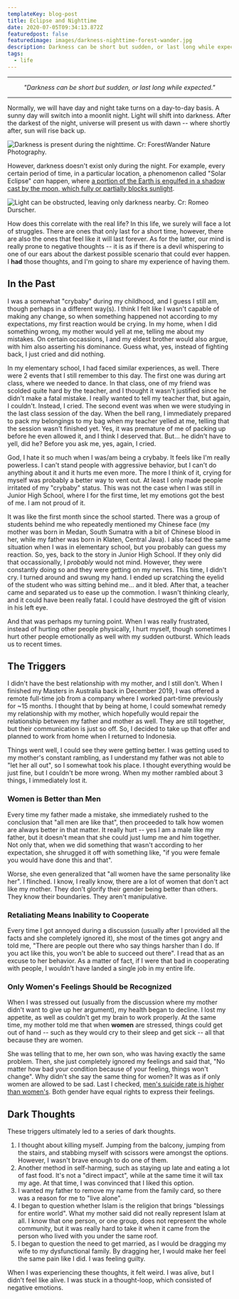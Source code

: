 ```yaml
---
templateKey: blog-post
title: Eclipse and Nighttime
date: 2020-07-05T09:34:13.872Z
featuredpost: false
featuredimage: images/darkness-nighttime-forest-wander.jpg
description: Darkness can be short but sudden, or last long while expected.
tags:
  - life
---
```


---

<span style="display:block;text-align:center;font-style:italic;">"Darkness can be short but sudden, or last long while expected."</span>

---

Normally, we will have day and night take turns on a day-to-day basis. A sunny day will switch into a moonlit night. Light will shift into darkness. After the darkest of the night, universe will present us with dawn -- where shortly after, sun will rise back up.

![Darkness is present during the nighttime. Cr: ForestWander Nature Photography.](images/platinum-route-217.png)

However, darkness doesn't exist only during the night. For example, every certain period of time, in a particular location, a phenomenon called "Solar Eclipse" _can_ happen, where [a portion of the Earth is engulfed in a shadow cast by the moon, which fully or partially blocks sunlight](https://en.wikipedia.org/wiki/Solar_eclipse).

![Light can be obstructed, leaving only darkness nearby. Cr: Romeo Durscher.](images/platinum-route-217.png)

How does this correlate with the real life? In this life, we surely will face a lot of struggles. There are ones that only last for a short time, however, there are also the ones that feel like it will last forever. As for the latter, our mind is really prone to negative thoughts -- it is as if there is a devil whispering to one of our ears about the darkest possible scenario that could ever happen. I **had** those thoughts, and I'm going to share my experience of having them.

## In the Past

I was a somewhat "crybaby" during my childhood, and I guess I still am, though perhaps in a different way(s). I think I felt like I wasn't capable of making any change, so when something happened not according to my expectations, my first reaction would be crying. In my home, when I did something wrong, my mother would yell at me, telling me about my mistakes. On certain occassions, I and my eldest brother would also argue, with him also asserting his dominance. Guess what, yes, instead of fighting back, I just cried and did nothing.

In my elementary school, I had faced similar experiences, as well. There were 2 events that I still remember to this day. The first one was during art class, where we needed to dance. In that class, one of my friend was scolded quite hard by the teacher, and I thought it wasn't justified since he didn't make a fatal mistake. I really wanted to tell my teacher that, but again, I couldn't. Instead, I cried. The second event was when we were studying in the last class session of the day. When the bell rang, I immediately prepared to pack my belongings to my bag when my teacher yelled at me, telling that the session wasn't finished yet. Yes, it was premature of me of packing up before he even allowed it, and I think I deserved that. But... he didn't have to yell, did he? Before you ask me, yes, again, I cried.

God, I hate it so much when I was/am being a crybaby. It feels like I'm really powerless. I can't stand people with aggressive behavior, but I can't do anything about it and it hurts me even more. The more I think of it, crying for myself was probably a better way to vent out. At least I only made people irritated of my "crybaby" status. This was not the case when I was still in Junior High School, where I for the first time, let my emotions got the best of me. I am not proud of it.

It was like the first month since the school started. There was a group of students behind me who repeatedly mentioned my Chinese face (my mother was born in Medan, South Sumatra with a bit of Chinese blood in her, while my father was born in Klaten, Central Java). I also faced the same situation when I was in elementary school, but you probably can guess my reaction. So, yes, back to the story in Junior High School. If they only did that occassionally, I _probably_ would not mind. However, they were constantly doing so and they were getting on my nerves. This time, I didn't cry. I turned around and swung my hand. I ended up scratching the eyelid of the student who was sitting behind me... and it bled. After that, a teacher came and separated us to ease up the commotion. I wasn't thinking clearly, and it could have been really fatal. I could have destroyed the gift of vision in his left eye.

And that was perhaps my turning point. When I was really frustrated, instead of hurting other people physically, I hurt myself, though sometimes I hurt other people emotionally as well with my sudden outburst. Which leads us to recent times.

## The Triggers

I didn't have the best relationship with my mother, and I still don't. When I finished my Masters in Australia back in December 2019, I was offered a remote full-time job from a company where I worked part-time previously for ~15 months. I thought that by being at home, I could somewhat remedy my relationship with my mother, which hopefully would repair the relationship between my father and mother as well. They are still together, but their communication is just so off. So, I decided to take up that offer and planned to work from home when I returned to Indonesia.

Things went well, I could see they were getting better. I was getting used to my mother's constant rambling, as I understand my father was not able to "let her all out", so I somewhat took his place. I thought everything would be just fine, but I couldn't be more wrong. When my mother rambled about 3 things, I immediately lost it.

### Women is Better than Men

Every time my father made a mistake, she immediately rushed to the conclusion that "all men are like that", then proceeded to talk how women are always better in that matter. It really hurt -- yes I am a male like my father, but it doesn't mean that she could just lump me and him together. Not only that, when we did something that wasn't according to her expectation, she shrugged it off with something like, "if you were female you would have done this and that".

Worse, she even generalized that "all women have the same personality like her". I flinched. I know, I really know, there are a lot of women that don't act like my mother. They don't glorify their gender being better than others. They know their boundaries. They aren't manipulative.

### Retaliating Means Inability to Cooperate

Every time I got annoyed during a discussion (usually after I provided all the facts and she completely ignored it), she most of the times got angry and told me, "There are people out there who say things harsher than I do. If you act like this, you won't be able to succeed out there". I read that as an excuse to her behavior. As a matter of fact, if I were that bad in cooperating with people, I wouldn't have landed a single job in my entire life.

### Only Women's Feelings Should be Recognized

When I was stressed out (usually from the discussion where my mother didn't want to give up her argument), my health began to decline. I lost my appetite, as well as couldn't get my brain to work properly. At the same time, my mother told me that when **women** are stressed, things could get out of hand -- such as they would cry to their sleep and get sick -- all that because they are women.

She was telling that to me, her own son, who was having exactly the same problem. Then, she just completely ignored my feelings and said that, "No matter how bad your condition because of your feeling, things won't change". Why didn't she say the same thing for women? It was as if only women are allowed to be sad. Last I checked, [men's suicide rate is higher than women's](https://www.bbc.com/future/article/20190313-why-more-men-kill-themselves-than-women). Both gender have equal rights to express their feelings.

## Dark Thoughts

These triggers ultimately led to a series of dark thoughts.

1. I thought about killing myself. Jumping from the balcony, jumping from the stairs, and stabbing myself with scissors were amongst the options. However, I wasn't brave enough to do one of them.
2. Another method in self-harming, such as staying up late and eating a lot of fast food. It's not a "direct impact", while at the same time it will tax my age. At that time, I was convinced that I liked this option.
3. I wanted my father to remove my name from the family card, so there was a reason for me to "live alone".
4. I began to question whether Islam is the religion that brings "blessings for entire world". What my mother said did not really represent Islam at all. I know that one person, or one group, does not represent the whole community, but it was really hard to take it when it came from the person who lived with you under the same roof.
5. I began to question the need to get married, as I would be dragging my wife to my dysfunctional family. By dragging her, I would make her feel the same pain like I did. I was feeling guilty.

When I was experiencing these thoughts, it felt weird. I was alive, but I didn't feel like alive. I was stuck in a thought-loop, which consisted of negative emotions.
